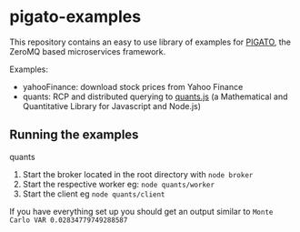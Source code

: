 pigato-examples
===============

This repository contains an easy to use library of examples for [PIGATO](https://github.com/prdn/pigato), the ZeroMQ based microservices framework.

Examples:
* yahooFinance: download stock prices from Yahoo Finance
* quants: RCP and distributed querying to [quants.js](https://github.com/maxto/quants) (a Mathematical and Quantitative Library for Javascript and Node.js) 

Running the examples
--

quants

1) Start the broker located in the root directory with ```node broker```
2) Start the respective worker eg: ```node quants/worker```
3) Start the client eg ```node quants/client```

If you have everything set up you should get an output similar to
```Monte Carlo VAR 0.02834779749288587```
